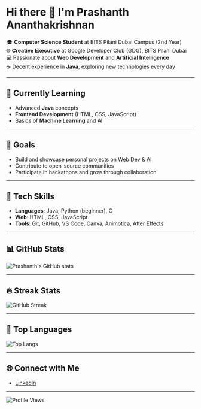 # Hi there 👋 I'm Prashanth Ananthakrishnan  

🎓 **Computer Science Student** at BITS Pilani Dubai Campus (2nd Year)  
🌐 **Creative Executive** at Google Developer Club (GDG), BITS Pilani Dubai  
💻 Passionate about **Web Development** and **Artificial Intelligence**  
☕ Decent experience in **Java**, exploring new technologies every day  

---

## 🌱 Currently Learning
- Advanced **Java** concepts  
- **Frontend Development** (HTML, CSS, JavaScript)  
- Basics of **Machine Learning** and AI  

---

## 🎯 Goals
- Build and showcase personal projects on Web Dev & AI  
- Contribute to open-source communities  
- Participate in hackathons and grow through collaboration  

---

## 🔧 Tech Skills
- **Languages**: Java, Python (beginner), C  
- **Web**: HTML, CSS, JavaScript  
- **Tools**: Git, GitHub, VS Code, Canva, Animotica, After Effects  

---

## 📊 GitHub Stats
![Prashanth's GitHub stats](https://github-readme-stats.vercel.app/api?username=coolprash06&show_icons=true&theme=radical)

---

## 🔥 Streak Stats
![GitHub Streak](https://streak-stats.demolab.com?user=coolprash06&theme=radical)

---

## 📌 Top Languages
![Top Langs](https://github-readme-stats.vercel.app/api/top-langs/?username=coolprash06&layout=compact&theme=radical)

---

## 🌐 Connect with Me
- [LinkedIn](https://www.linkedin.com/in/prashanth-a-469381284/) 

---

![Profile Views](https://komarev.com/ghpvc/?username=coolprash06&color=blue)
